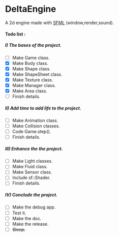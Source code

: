 # DeltaEngine
A 2d engine made with [SFML](https://www.sfml-dev.org/) (window,render,sound).

#### Todo list :
##### I) The bases of the project.
- [ ] Make Game class.
- [x] Make Body class.
- [x] Make Shape class.
- [x] Make ShapeSheet class.
- [x] Make Texture class.
- [x] Make Manager class.
- [x] Make Area class.
- [ ] Finish details.
##### II) Add time to add life to the project.
- [ ] Make Animation class.
- [ ] Make Collision classes.
- [ ] Code Game.step().
- [ ] Finish details.
##### III) Enhance the the project.
- [ ] Make Light classes.
- [ ] Make Fluid class.
- [ ] Make Sensor class.
- [ ] Include sf::Shader.
- [ ] Finish details.
##### IV) Conclude the project.
- [ ] Make the debug app.
- [ ] Test it.
- [ ] Make the doc.
- [ ] Make the release.
- [ ] ~~Sleep.~~